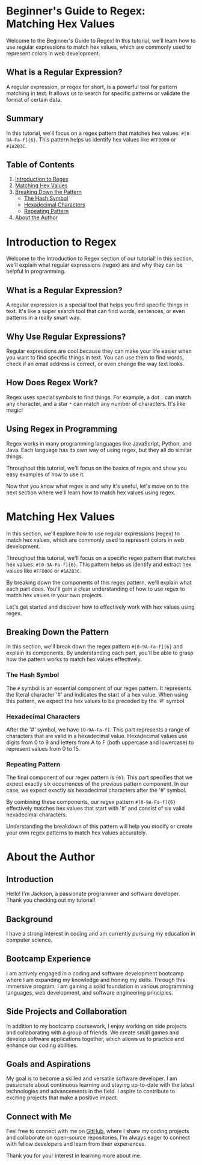 # Beginner's Guide to Regex: Matching Hex Values

Welcome to the Beginner's Guide to Regex! In this tutorial, we'll learn how to use regular expressions to match hex values, which are commonly used to represent colors in web development.

## What is a Regular Expression?

A regular expression, or regex for short, is a powerful tool for pattern matching in text. It allows us to search for specific patterns or validate the format of certain data.

## Summary

In this tutorial, we'll focus on a regex pattern that matches hex values: `#[0-9A-Fa-f]{6}`. This pattern helps us identify hex values like `#FF0000` or `#1A2B3C`.

## Table of Contents

1. [Introduction to Regex](#introduction-to-regex)
2. [Matching Hex Values](#matching-hex-values)
3. [Breaking Down the Pattern](#breaking-down-the-pattern)
   - [The Hash Symbol](#the-hash-symbol)
   - [Hexadecimal Characters](#hexadecimal-characters)
   - [Repeating Pattern](#repeating-pattern)
4. [About the Author](#about-the-author)


# Introduction to Regex

Welcome to the Introduction to Regex section of our tutorial! In this section, we'll explain what regular expressions (regex) are and why they can be helpful in programming.

## What is a Regular Expression?

A regular expression is a special tool that helps you find specific things in text. It's like a super search tool that can find words, sentences, or even patterns in a really smart way.

## Why Use Regular Expressions?

Regular expressions are cool because they can make your life easier when you want to find specific things in text. You can use them to find words, check if an email address is correct, or even change the way text looks.

## How Does Regex Work?

Regex uses special symbols to find things. For example, a dot `.` can match any character, and a star `*` can match any number of characters. It's like magic!

## Using Regex in Programming

Regex works in many programming languages like JavaScript, Python, and Java. Each language has its own way of using regex, but they all do similar things.

Throughout this tutorial, we'll focus on the basics of regex and show you easy examples of how to use it.

Now that you know what regex is and why it's useful, let's move on to the next section where we'll learn how to match hex values using regex.

# Matching Hex Values

In this section, we'll explore how to use regular expressions (regex) to match hex values, which are commonly used to represent colors in web development.

Throughout this tutorial, we'll focus on a specific regex pattern that matches hex values: `#[0-9A-Fa-f]{6}`. This pattern helps us identify and extract hex values like `#FF0000` or `#1A2B3C`.

By breaking down the components of this regex pattern, we'll explain what each part does. You'll gain a clear understanding of how to use regex to match hex values in your own projects.

Let's get started and discover how to effectively work with hex values using regex.

## Breaking Down the Pattern

In this section, we'll break down the regex pattern `#[0-9A-Fa-f]{6}` and explain its components. By understanding each part, you'll be able to grasp how the pattern works to match hex values effectively.

### The Hash Symbol

The `#` symbol is an essential component of our regex pattern. It represents the literal character '#' and indicates the start of a hex value. When using this pattern, we expect the hex values to be preceded by the '#' symbol.

### Hexadecimal Characters

After the '#' symbol, we have `[0-9A-Fa-f]`. This part represents a range of characters that are valid in a hexadecimal value. Hexadecimal values use digits from 0 to 9 and letters from A to F (both uppercase and lowercase) to represent values from 0 to 15.

### Repeating Pattern

The final component of our regex pattern is `{6}`. This part specifies that we expect exactly six occurrences of the previous pattern component. In our case, we expect exactly six hexadecimal characters after the '#' symbol.

By combining these components, our regex pattern `#[0-9A-Fa-f]{6}` effectively matches hex values that start with '#' and consist of six valid hexadecimal characters.

Understanding the breakdown of this pattern will help you modify or create your own regex patterns to match hex values accurately.

# About the Author

## Introduction

Hello! I'm Jackson, a passionate programmer and software developer. Thank you checking out my tutorial!

## Background

I have a strong interest in coding and am currently pursuing my education in computer science.

## Bootcamp Experience

I am actively engaged in a coding and software development bootcamp where I am expanding my knowledge and honing my skills. Through this immersive program, I am gaining a solid foundation in various programming languages, web development, and software engineering principles.

## Side Projects and Collaboration

In addition to my bootcamp coursework, I enjoy working on side projects and collaborating with a group of friends. We create small games and develop software applications together, which allows us to practice and enhance our coding abilities.

## Goals and Aspirations

My goal is to become a skilled and versatile software developer. I am passionate about continuous learning and staying up-to-date with the latest technologies and advancements in the field. I aspire to contribute to exciting projects that make a positive impact.

## Connect with Me

Feel free to connect with me on [GitHub](https://github.com/cxxrupt), where I share my coding projects and collaborate on open-source repositories. I'm always eager to connect with fellow developers and learn from their experiences.

Thank you for your interest in learning more about me.
